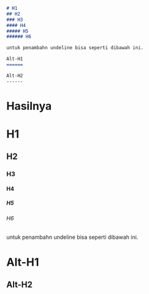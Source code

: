 ```markdown
# H1
## H2
### H3
#### H4
##### H5
###### H6

untuk penambahn undeline bisa seperti dibawah ini.

Alt-H1
======

Alt-H2
------
```

Hasilnya
======
# H1
## H2
### H3
#### H4
##### H5
###### H6

untuk penambahn undeline bisa seperti dibawah ini.

Alt-H1
======

Alt-H2
------